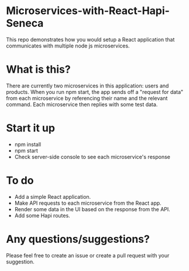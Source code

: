 # Microservices-with-React-Hapi-Seneca
This repo demonstrates how you would setup a React application that communicates with multiple node js microservices.

# What is this?
There are currently two microservices in this application: users and products.
When you run npm start, the app sends off a "request for data" from each microservice by referencing their name and the relevant command.
Each microservice then replies with some test data.

# Start it up

- npm install
- npm start
- Check server-side console to see each microservice's response

# To do

- Add a simple React application.
- Make API requests to each microservice from the React app.
- Render some data in the UI based on the response from the API.
- Add some Hapi routes.

# Any questions/suggestions?
Please feel free to create an issue or create a pull request with your suggestion.

